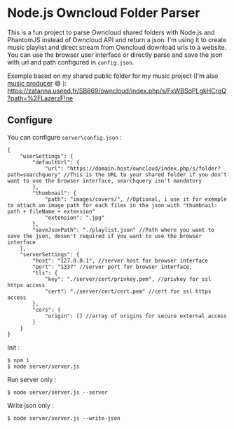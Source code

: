 # Node.js Owncloud Folder Parser
This is a fun project to parse Owncloud shared folders with Node.js and PhantomJS instead of Owncloud API and return a json. I'm using it to create music playlist and direct stream from Owncloud download urls to a website. You can use the browser user interface or directly parse and save the json with url and path configured in `config.json`.

Exemple based on my shared public folder for my music project (I'm also [music producer](https://www.youtube.com/channel/UCHhdhKc4nOABGdqtEvqpsTw) :smile: ): https://zatanna.useed.fr/SB869/owncloud/index.php/s/FxWBSqPLgkHCrqQ?path=%2FLazerzF!ne

## Configure
You can configure `server\config.json` :

    {
        "userSettings": {
            "defaultUrl": {
                "url": "https://domain.host/owncloud/index.php/s/folder?path=searchquery" //This is the URL to your shared folder if you don't want to use the browser interface, searchquery isn't mandatory
            },
            "thumbnail": {
                "path": "images/covers/", //Optional, i use it for exemple to attach an image path for each files in the json with "thumbnail: path + fileName + extension"
                "extension": ".jpg"
            },
            "saveJsonPath": "./playlist.json" //Path where you want to save the json, dosen't required if you want to use the browser interface
        },
        "serverSettings": {
            "host": "127.0.0.1", //server host for browser interface
            "port": "1337" //server port for browser interface,
            "tls": {
                "key": "./server/cert/privkey.pem", //privkey for ssl https access
                "cert": "./server/cert/cert.pem" //cert for ssl https access
            },
            "cors": {
                "origin": [] //array of origins for secure external access
            }
        }
    }

Init :

    $ npm i
    $ node server/server.js
    
Run server only :

    $ node server/server.js --server

Write json only :

    $ node server/server.js --write-json
